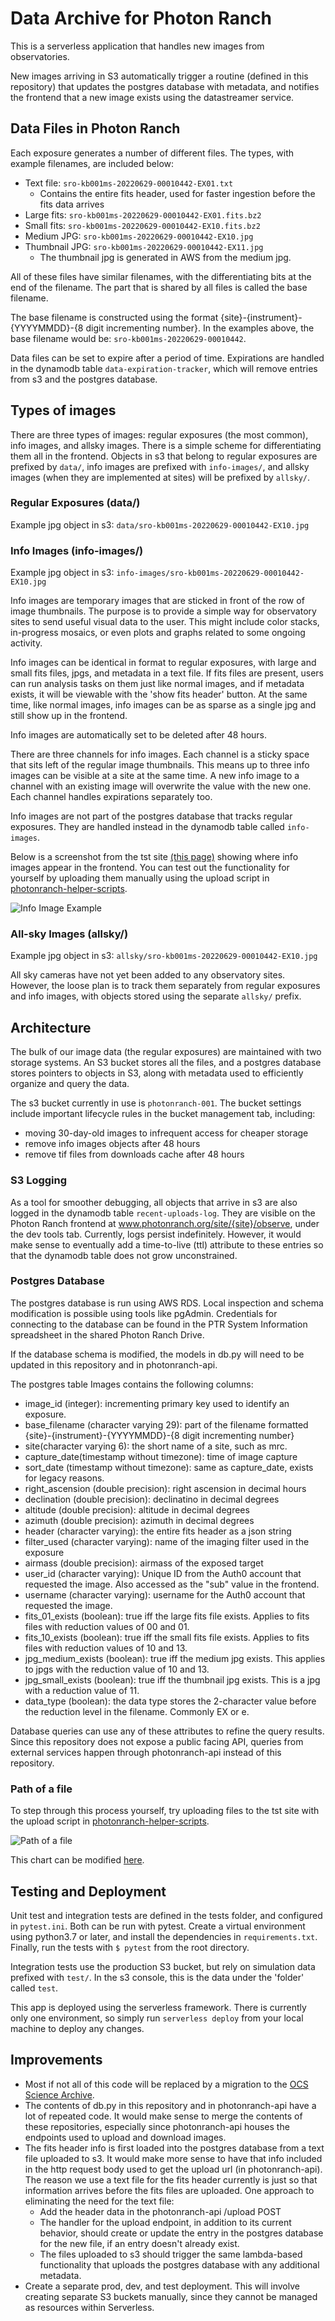 # Data Archive for Photon Ranch

This is a serverless application that handles new images from observatories.

New images arriving in S3 automatically trigger a routine (defined in this repository) that updates the postgres
database with metadata, and notifies the frontend that a new image exists using the datastreamer service.

## Data Files in Photon Ranch

Each exposure generates a number of different files. The types, with example filenames, are included below:

- Text file: `sro-kb001ms-20220629-00010442-EX01.txt`
  - Contains the entire fits header, used for faster ingestion before the fits data arrives
- Large fits: `sro-kb001ms-20220629-00010442-EX01.fits.bz2`
- Small fits: `sro-kb001ms-20220629-00010442-EX10.fits.bz2`
- Medium JPG: `sro-kb001ms-20220629-00010442-EX10.jpg`
- Thumbnail JPG: `sro-kb001ms-20220629-00010442-EX11.jpg`
  - The thumbnail jpg is generated in AWS from the medium jpg.

All of these files have similar filenames, with the differentiating bits at the end of the filename. The part that is
shared by all files is called the base filename.

The base filename is constructed using the format {site}-{instrument}-{YYYYMMDD}-{8 digit incrementing number}. In the
examples above, the base filename would be: `sro-kb001ms-20220629-00010442`.

Data files can be set to expire after a period of time. Expirations are handled in the dynamodb table
`data-expiration-tracker`, which will remove entries from s3 and the postgres database. 

## Types of images

There are three types of images: regular exposures (the most common), info images, and allsky images.
There is a simple scheme for differentiating them all in the frontend. Objects in s3 that belong to regular exposures
are prefixed by `data/`, info images are prefixed with `info-images/`, and allsky images (when they are implemented at
sites) will be prefixed by `allsky/`.

### Regular Exposures (data/)

Example jpg object in s3: `data/sro-kb001ms-20220629-00010442-EX10.jpg`

### Info Images (info-images/)

Example jpg object in s3: `info-images/sro-kb001ms-20220629-00010442-EX10.jpg`

Info images are temporary images that are sticked in front of the row of image thumbnails. The purpose is to provide
a simple way for observatory sites to send useful visual data to the user. This might include color stacks, in-progress
mosaics, or even plots and graphs related to some ongoing activity.

Info images can be identical in format to regular exposures, with large and small fits files, jpgs, and metadata in a
text file. If fits files are present, users can run analysis tasks on them just like normal images, and if metadata
exists, it will be viewable with the 'show fits header' button. At the same time, like normal images, info images can be
as sparse as a single jpg and still show up in the frontend.

Info images are automatically set to be deleted after 48 hours.

There are three channels for info images. Each channel is a sticky space that sits left of the regular image thumbnails.
This means up to three info images can be visible at a site at the same time. A new info image to a channel with an
existing image will overwrite the value with the new one. Each channel handles expirations separately too.

Info images are not part of the postgres database that tracks regular exposures. They are handled instead in the
dynamodb table called `info-images`.

Below is a screenshot from the tst site [(this page)](https://www.photonranch.org/site/tst/observe) showing where info
images appear in the frontend. You can test out the functionality for yourself by uploading them manually using the
upload script in [photonranch-helper-scripts](https://github.com/LCOGT/photonranch-helper-scripts).

![Info Image Example](img/Info%20Image%20Example.png)

### All-sky Images (allsky/)

Example jpg object in s3: `allsky/sro-kb001ms-20220629-00010442-EX10.jpg`

All sky cameras have not yet been added to any observatory sites. However, the loose plan is to track them separately
from regular exposures and info images, with objects stored using the separate `allsky/` prefix.

## Architecture

The bulk of our image data (the regular exposures) are maintained with two storage systems. An S3 bucket stores all the
files, and a postgres database stores pointers to objects in S3, along with metadata used to efficiently organize and
query the data.

The s3 bucket currently in use is `photonranch-001`. The bucket settings include important lifecycle rules in the
bucket management tab, including:

- moving 30-day-old images to infrequent access for cheaper storage
- remove info images objects after 48 hours
- remove tif files from downloads cache after 48 hours

### S3 Logging

As a tool for smoother debugging, all objects that arrive in s3 are also logged in the dynamodb table
`recent-uploads-log`. They are visible on the Photon Ranch frontend at www.photonranch.org/site/{site}/observe, under
the dev tools tab. Currently, logs persist indefinitely. However, it would make sense to eventually add a time-to-live
(ttl) attribute to these entries so that the dynamodb table does not grow unconstrained.

### Postgres Database

The postgres database is run using AWS RDS. Local inspection and schema modification is possible using tools like pgAdmin. Credentials for
connecting to the database can be found in the PTR System Information spreadsheet in the shared Photon Ranch Drive.

If the database schema is modified, the models in db.py will need to be updated in this repository and in photonranch-api.

The postgres table Images contains the following columns:

- image_id (integer): incrementing primary key used to identify an exposure.
- base_filename (character varying 29): part of the filename formatted {site}-{instrument}-{YYYYMMDD}-{8 digit incrementing number}
- site(character varying 6): the short name of a site, such as mrc.
- capture_date(timestamp without timezone): time of image capture
- sort_date (timestamp without timezone): same as capture_date, exists for legacy reasons.
- right_ascension (double precision): right ascension in decimal hours
- declination (double precision): declinatino in decimal degrees
- altitude (double precision): altitude in decimal degrees
- azimuth (double precision): azimuth in decimal degrees
- header (character varying): the entire fits header as a json string
- filter_used (character varying): name of the imaging filter used in the exposure
- airmass (double precision): airmass of the exposed target
- user_id (character varying): Unique ID from the Auth0 account that requested the image. Also accessed as the "sub" value in the frontend.
- username (character varying): username for the Auth0 account that requested the image.
- fits_01_exists (boolean): true iff the large fits file exists. Applies to fits files with reduction values of 00 and 01.
- fits_10_exists (boolean): true iff the small fits file exists. Applies to fits files with reduction values of 10 and 13.
- jpg_medium_exists (boolean): true iff the medium jpg exists. This applies to jpgs with the reduction value of 10 and 13.
- jpg_small_exists (boolean): true iff the thumbnail jpg exists. This is a jpg with a reduction value of 11.
- data_type (boolean): the data type stores the 2-character value before the reduction level in the filename. Commonly EX or e.

Database queries can use any of these attributes to refine the query results. Since this repository does not expose a
public facing API, queries from external services happen through photonranch-api instead of this repository.
### Path of a file

To step through this process yourself, try uploading files to the tst site with the upload script in
[photonranch-helper-scripts](https://github.com/LCOGT/photonranch-helper-scripts).

![Path of a file](img/Path%20of%20a%20File.jpeg)

This chart can be modified [here](https://lucid.app/lucidchart/187b7f90-7b61-4c01-85a9-727e149de244/edit?viewport_loc=-1874%2C-40%2C2614%2C1482%2C0_0&invitationId=inv_10c7330d-bc73-44a3-b11c-9b7275be95c1#).

## Testing and Deployment

Unit test and integration tests are defined in the tests folder, and configured in `pytest.ini`.
Both can be run with pytest. Create a virtual environment using python3.7 or later, and install the dependencies in
`requirements.txt`. Finally, run the tests with `$ pytest` from the root directory.

Integration tests use the production S3 bucket, but rely on simulation data prefixed with `test/`. In the s3 console,
this is the data under the 'folder' called `test`.

This app is deployed using the serverless framework. There is currently only one environment, so simply run
`serverless deploy` from your local machine to deploy any changes.

## Improvements

- Most if not all of this code will be replaced by a migration to the
  [OCS Science Archive](https://github.com/observatorycontrolsystem/science-archive).
- The contents of db.py in this repository and in photonranch-api have a lot of repeated code. It would make sense to
  merge the contents of these repositories, especially since photonranch-api houses the endpoints used to upload and
  download images.
- The fits header info is first loaded into the postgres database from a text file uploaded to s3. It would make more
  sense to have that info included in the http request body used to get the upload url (in photonranch-api). The reason
  we use a text file for the fits header currently is just so that information arrives before the fits files are
  uploaded. One approach to eliminating the need for the text file:
  - Add the header data in the photonranch-api /upload POST
  - The handler for the upload endpoint, in addition to its current behavior, should create or update the entry in the
   postgres database for the new file, if an entry doesn't already exist.
  - The files uploaded to s3 should trigger the same lambda-based functionality that uploads the postgres database with
    any additional metadata.
- Create a separate prod, dev, and test deployment. This will involve creating separate S3 buckets manually, since they
  cannot be managed as resources within Serverless.
